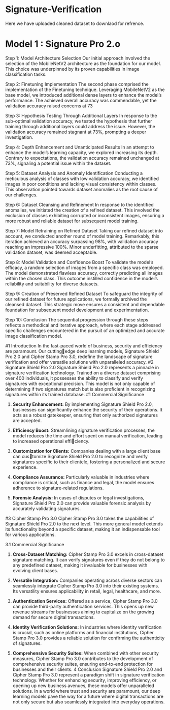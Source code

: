 # Signature-Verification
Here we have uploaded cleaned dataset to downlaod for refrence. 

# Model 1 : Signature Pro 2.o
Step 1: Model Architecture Selection
Our initial approach involved the selection of the MobileNetV2 architecture as the foundation
for our model. This choice was underpinned by its proven capabilities in image classification
tasks.

Step 2: Finetuning Implementation
The second phase comprised the implementation of the Finetuning technique. Leveraging
MobileNetV2 as the base model, we introduced additional dense layers to enhance the model’s
performance. The achieved overall accuracy was commendable, yet the validation accuracy
raised concerns at 73

Step 3: Hypothesis Testing Through Additional Layers
In response to the sub-optimal validation accuracy, we tested the hypothesis that further
training through additional layers could address the issue. However, the validation accuracy
remained stagnant at 73%, prompting a deeper investigation.

Step 4: Depth Enhancement and Unanticipated Results
In an attempt to enhance the model’s learning capacity, we explored increasing its depth.
Contrary to expectations, the validation accuracy remained unchanged at 73%, signaling a
potential issue within the dataset.

Step 5: Dataset Analysis and Anomaly Identification
Conducting a meticulous analysis of classes with low validation accuracy, we identified images
in poor conditions and lacking visual consistency within classes. This observation pointed
towards dataset anomalies as the root cause of our challenges.

Step 6: Dataset Cleansing and Refinement
In response to the identified anomalies, we initiated the creation of a refined dataset. This
involved the exclusion of classes exhibiting corrupted or inconsistent images, ensuring a more
robust and reliable dataset for subsequent model training.

Step 7: Model Retraining on Refined Dataset
Taking our refined dataset into account, we conducted another round of model training.
Remarkably, this iteration achieved an accuracy surpassing 98%, with validation accuracy
reaching an impressive 100%. Minor underfitting, attributed to the sparse validation dataset,
was deemed acceptable.

Step 8: Model Validation and Confidence Boost
To validate the model’s efficacy, a random selection of images from a specific class was
employed. The model demonstrated flawless accuracy, correctly predicting all images within
the chosen class. This outcome instilled confidence in the model’s reliability and suitability
for diverse datasets.

Step 9: Creation of Preserved Refined Dataset
To safeguard the integrity of our refined dataset for future applications, we formally archived
the cleansed dataset. This strategic move ensures a consistent and dependable foundation
for subsequent model development and experimentation.

Step 10: Conclusion
The sequential progression through these steps reflects a methodical and iterative approach,
where each stage addressed specific challenges encountered in the pursuit of an optimized
and accurate image classification model.

#1 Introduction
In the fast-paced world of business, security and efficiency are paramount. Our cuttingedge deep learning models, Signature Shield Pro 2.0 and Cipher Stamp Pro 3.0, redefine the
landscape of signature verification and offer versatile solutions with unparalleled accuracy.
#2 Signature Shield Pro 2.0
Signature Shield Pro 2.0 represents a pinnacle in signature verification technology. Trained
on a diverse dataset comprising over 400 individuals, it possesses the ability to classify and
verify signatures with exceptional precision. This model is not only capable of determining
if two signatures match but is also proficient in recognizing signatures within its trained
database.
#1 Commercial Significance
1. **Security Enhancement:** By implementing Signature Shield Pro 2.0, businesses can
significantly enhance the security of their operations. It acts as a robust gatekeeper,
ensuring that only authorized signatures are accepted.

2. **Efficiency Boost:** Streamlining signature verification processes, the model reduces
the time and effort spent on manual verification, leading to increased operational efficiency.

3. **Customization for Clients:** Companies dealing with a large client base can customize Signature Shield Pro 2.0 to recognize and verify signatures specific to their
clientele, fostering a personalized and secure experience.

4. **Compliance Assurance:** Particularly valuable in industries where compliance is
critical, such as finance and legal, the model ensures adherence to signature-related
regulations.

5. **Forensic Analysis:** In cases of disputes or legal investigations, Signature Shield Pro
2.0 can provide valuable forensic analysis by accurately validating signatures.
   
#3 Cipher Stamp Pro 3.0
Cipher Stamp Pro 3.0 takes the capabilities of Signature Shield Pro 2.0 to the next level.
This more general model extends its functionality beyond a specific dataset, making it an
indispensable tool for various applications.

3.1 Commercial Significance
1. **Cross-Dataset Matching:** Cipher Stamp Pro 3.0 excels in cross-dataset signature
matching. It can verify signatures even if they do not belong to any predefined dataset,
making it invaluable for businesses with evolving client bases.
2. **Versatile Integration:** Companies operating across diverse sectors can seamlessly
integrate Cipher Stamp Pro 3.0 into their existing systems. Its versatility ensures
applicability in retail, legal, healthcare, and more.
3. **Authentication Services:** Offered as a service, Cipher Stamp Pro 3.0 can provide
third-party authentication services. This opens up new revenue streams for businesses
aiming to capitalize on the growing demand for secure digital transactions.

4. **Identity Verification Solutions:** In industries where identity verification is crucial,
such as online platforms and financial institutions, Cipher Stamp Pro 3.0 provides a
reliable solution for confirming the authenticity of signatures.
5. **Comprehensive Security Suites:** When combined with other security measures,
Cipher Stamp Pro 3.0 contributes to the development of comprehensive security suites,
ensuring end-to-end protection for businesses and their clients.
4 Conclusion
Signature Shield Pro 2.0 and Cipher Stamp Pro 3.0 represent a paradigm shift in signature
verification technology. Whether for enhancing security, improving efficiency, or opening up
new business avenues, these models offer unparalleled solutions. In a world where trust and
security are paramount, our deep learning models pave the way for a future where digital
transactions are not only secure but also seamlessly integrated into everyday operations.
